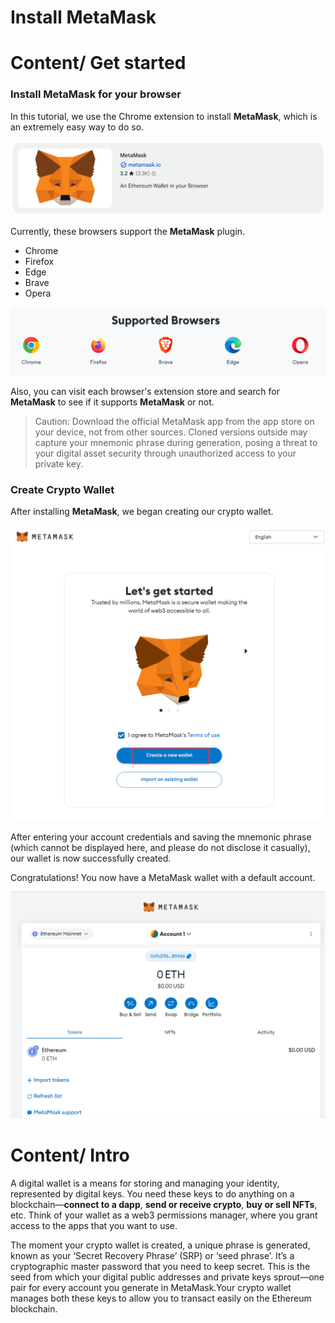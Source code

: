 # Install MetaMask

# Content/ **Get started**

### **Install MetaMask for your browser**

In this tutorial, we use the Chrome extension to install **MetaMask**, which is an extremely easy way to do so.

![Untitled](./img/1-1.png)

Currently, these browsers support the **MetaMask** plugin.

- Chrome
- Firefox
- Edge
- Brave
- Opera

![Untitled](./img/1-2.png)

Also, you can visit each browser's extension store and search for **MetaMask** to see if it supports **MetaMask** or not.

> Caution: Download the official MetaMask app from the app store on your device, not from other sources. Cloned versions outside may capture your mnemonic phrase during generation, posing a threat to your digital asset security through unauthorized access to your private key.
> 

### Create Crypto Wallet

After installing **MetaMask**, we began creating our crypto wallet.

![Untitled](./img/1-3.png)

After entering your account credentials and saving the mnemonic phrase (which cannot be displayed here, and please do not disclose it casually), our wallet is now successfully created. 

Congratulations! You now have a MetaMask wallet with a default account.

![Untitled](./img/1-4.png)

# Content/ Intro

A digital wallet is a means for storing and managing your identity, represented by digital keys. You need these keys to do anything on a blockchain—**connect to a dapp**, **send or receive crypto**, **buy or sell NFTs**, etc. Think of your wallet as a web3 permissions manager, where you grant access to the apps that you want to use.

The moment your crypto wallet is created, a unique phrase is generated, known as your ‘Secret Recovery Phrase’ (SRP) or ‘seed phrase’. It’s a cryptographic master password that you need to keep secret. This is the seed from which your digital public addresses and private keys sprout—one pair for every account you generate in MetaMask.Your crypto wallet manages both these keys to allow you to transact easily on the Ethereum blockchain.

